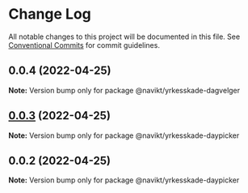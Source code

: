 # Change Log

All notable changes to this project will be documented in this file.
See [Conventional Commits](https://conventionalcommits.org) for commit guidelines.

## 0.0.4 (2022-04-25)

**Note:** Version bump only for package @navikt/yrkesskade-dagvelger





## [0.0.3](https://github.com/navikt/yrkesskade-frontend-felles/compare/@navikt/yrkesskade-daypicker@0.0.2...@navikt/yrkesskade-daypicker@0.0.3) (2022-04-25)

**Note:** Version bump only for package @navikt/yrkesskade-daypicker





## 0.0.2 (2022-04-25)

**Note:** Version bump only for package @navikt/yrkesskade-daypicker
